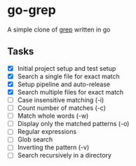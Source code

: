 # go-grep
A simple clone of [grep](https://en.wikipedia.org/wiki/Grep) written in go

## Tasks
- [x] Initial project setup and test setup
- [x] Search a single file for exact match
- [x] Setup pipeline and auto-release
- [x] Search multiple files for exact match
- [ ] Case insensitive matching (-i)
- [ ] Count number of matches (-c)
- [ ] Match whole words (-w)
- [ ] Display only the matched patterns (-o)
- [ ] Regular expressions
- [ ] Glob search
- [ ] Inverting the pattern (-v)
- [ ] Search recursively in a directory